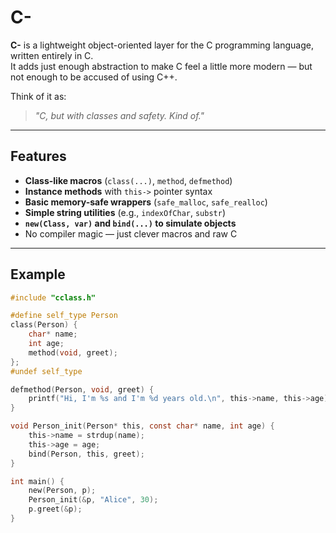 # C-

**C-** is a lightweight object-oriented layer for the C programming language, written entirely in C.  
It adds just enough abstraction to make C feel a little more modern — but not enough to be accused of using C++.

Think of it as:  
>  *"C, but with classes and safety. Kind of."*

---

##  Features

- **Class-like macros** (`class(...)`, `method`, `defmethod`)
- **Instance methods** with `this->` pointer syntax
- **Basic memory-safe wrappers** (`safe_malloc`, `safe_realloc`)
- **Simple string utilities** (e.g., `indexOfChar`, `substr`)
- **`new(Class, var)` and `bind(...)` to simulate objects**
- No compiler magic — just clever macros and raw C

---

##  Example

```c
#include "cclass.h"

#define self_type Person
class(Person) {
    char* name;
    int age;
    method(void, greet);
};
#undef self_type

defmethod(Person, void, greet) {
    printf("Hi, I'm %s and I'm %d years old.\n", this->name, this->age);
}

void Person_init(Person* this, const char* name, int age) {
    this->name = strdup(name);
    this->age = age;
    bind(Person, this, greet);
}

int main() {
    new(Person, p);
    Person_init(&p, "Alice", 30);
    p.greet(&p);
}
